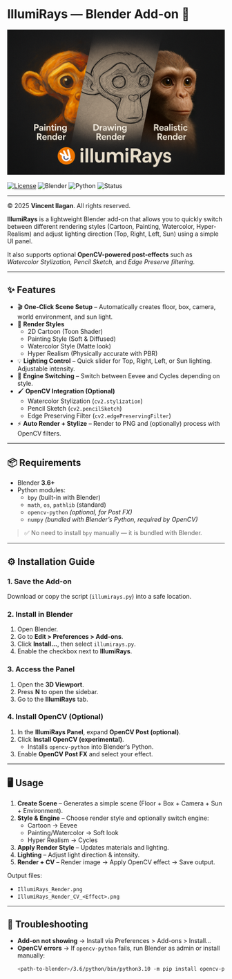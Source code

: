 # IllumiRays — Blender Add-on 🌌  
![IllumiRays Banner](banner.png)

[![License](https://img.shields.io/badge/License-Custom-blue.svg)](LICENSE)
![Blender](https://img.shields.io/badge/Blender-3.6%2B-orange.svg)
![Python](https://img.shields.io/badge/Python-3.10-lightblue.svg)
![Status](https://img.shields.io/badge/Status-Experimental-purple.svg)

---

© 2025 **Vincent Ilagan**. All rights reserved.  

**IllumiRays** is a lightweight Blender add-on that allows you to quickly switch between different rendering styles (Cartoon, Painting, Watercolor, Hyper-Realism) and adjust lighting direction (Top, Right, Left, Sun) using a simple UI panel.  

It also supports optional **OpenCV-powered post-effects** such as *Watercolor Stylization, Pencil Sketch,* and *Edge Preserve filtering*.  

---

## ✨ Features
- 🎬 **One-Click Scene Setup** – Automatically creates floor, box, camera, world environment, and sun light.  
- 🎨 **Render Styles**  
  - 2D Cartoon (Toon Shader)  
  - Painting Style (Soft & Diffused)  
  - Watercolor Style (Matte look)  
  - Hyper Realism (Physically accurate with PBR)  
- 💡 **Lighting Control** – Quick slider for Top, Right, Left, or Sun lighting. Adjustable intensity.  
- 🔀 **Engine Switching** – Switch between Eevee and Cycles depending on style.  
- 🖌️ **OpenCV Integration (Optional)**  
  - Watercolor Stylization (`cv2.stylization`)  
  - Pencil Sketch (`cv2.pencilSketch`)  
  - Edge Preserving Filter (`cv2.edgePreservingFilter`)  
- ⚡ **Auto Render + Stylize** – Render to PNG and (optionally) process with OpenCV filters.  

---

## 📦 Requirements
- Blender **3.6+**  
- Python modules:  
  - `bpy` (built-in with Blender)  
  - `math`, `os`, `pathlib` (standard)  
  - `opencv-python` *(optional, for Post FX)*  
  - `numpy` *(bundled with Blender’s Python, required by OpenCV)*  

> ✅ No need to install `bpy` manually — it is bundled with Blender.  

---

## ⚙️ Installation Guide

### 1. Save the Add-on
Download or copy the script (`illumirays.py`) into a safe location.  

### 2. Install in Blender
1. Open Blender.  
2. Go to **Edit > Preferences > Add-ons**.  
3. Click **Install…**, then select `illumirays.py`.  
4. Enable the checkbox next to **IllumiRays**.  

### 3. Access the Panel
1. Open the **3D Viewport**.  
2. Press **N** to open the sidebar.  
3. Go to the **IllumiRays** tab.  

### 4. Install OpenCV (Optional)
1. In the **IllumiRays Panel**, expand **OpenCV Post (optional)**.  
2. Click **Install OpenCV (experimental)**.  
   - Installs `opencv-python` into Blender’s Python.  
3. Enable **OpenCV Post FX** and select your effect.  

---

## 🖥️ Usage
1. **Create Scene** – Generates a simple scene (Floor + Box + Camera + Sun + Environment).  
2. **Style & Engine** – Choose render style and optionally switch engine:  
   - Cartoon → Eevee  
   - Painting/Watercolor → Soft look  
   - Hyper Realism → Cycles  
3. **Apply Render Style** – Updates materials and lighting.  
4. **Lighting** – Adjust light direction & intensity.  
5. **Render + CV** – Render image → Apply OpenCV effect → Save output.  

Output files:  
- `IllumiRays_Render.png`  
- `IllumiRays_Render_CV_<Effect>.png`  

---

## 🔧 Troubleshooting
- **Add-on not showing** → Install via Preferences > Add-ons > Install…  
- **OpenCV errors** → If `opencv-python` fails, run Blender as admin or install manually:  
  ```bash
  <path-to-blender>/3.6/python/bin/python3.10 -m pip install opencv-python
